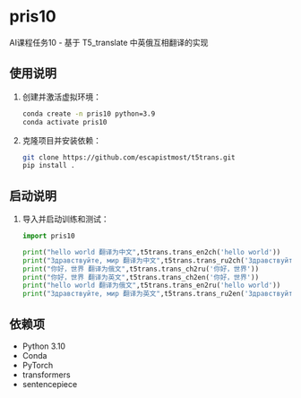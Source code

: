 # pris10
AI课程任务10 - 基于 T5_translate 中英俄互相翻译的实现

## 使用说明
1. 创建并激活虚拟环境：
    ```bash
    conda create -n pris10 python=3.9
    conda activate pris10
    ```

2. 克隆项目并安装依赖：
    ```bash
    git clone https://github.com/escapistmost/t5trans.git
    pip install .
    ```

## 启动说明
1. 导入并启动训练和测试：
    ```python
    import pris10
    
    print("hello world 翻译为中文",t5trans.trans_en2ch('hello world'))
    print("Здравствуйте, мир 翻译为中文",t5trans.trans_ru2ch('Здравствуйте, мир'))
    print("你好，世界 翻译为俄文",t5trans.trans_ch2ru('你好，世界'))
    print("你好，世界 翻译为英文",t5trans.trans_ch2en('你好，世界'))
    print("hello world 翻译为俄文",t5trans.trans_en2ru('hello world'))
    print("Здравствуйте, мир 翻译为英文",t5trans.trans_ru2en('Здравствуйте, мир'))
    ```

## 依赖项
- Python 3.10
- Conda
- PyTorch 
- transformers
- sentencepiece